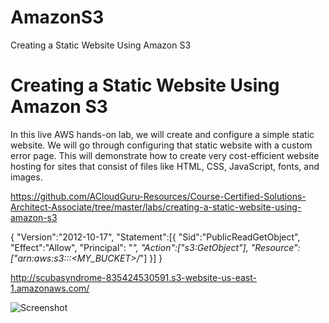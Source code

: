 # AmazonS3
Creating a Static Website Using Amazon S3



# Creating a Static Website Using Amazon S3
In this live AWS hands-on lab, we will create and configure a simple static website. We will go through configuring that static website with a custom error page. This will demonstrate how to create very cost-efficient website hosting for sites that consist of files like HTML, CSS, JavaScript, fonts, and images.


https://github.com/ACloudGuru-Resources/Course-Certified-Solutions-Architect-Associate/tree/master/labs/creating-a-static-website-using-amazon-s3


{
  "Version":"2012-10-17",
  "Statement":[{
     "Sid":"PublicReadGetObject",
     "Effect":"Allow",
     "Principal": "*",
     "Action":["s3:GetObject"],
     "Resource":["arn:aws:s3:::<MY_BUCKET>/*"]
  }]
}



http://scubasyndrome-835424530591.s3-website-us-east-1.amazonaws.com/


![Screenshot](https://github.com/mxcheung/AmazonS3/LabDiagram.jpg)

